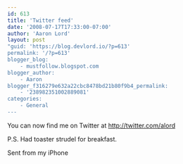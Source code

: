 ```yaml
---
id: 613
title: 'Twitter feed'
date: '2008-07-17T17:33:00-07:00'
author: 'Aaron Lord'
layout: post
"guid: 'https://blog.devlord.io/?p=613'
permalink: '/?p=613'
blogger_blog:
    - mustfollow.blogspot.com
blogger_author:
    - Aaron
blogger_f316279e632a22cbc8478bd21b80f9b4_permalink:
    - '238982351002889081'
categories:
    - General
---
```


You can now find me on Twitter at <a href="http://twitter.com/alord">http://twitter.com/alord</a>

P.S. Had toaster strudel for breakfast.

Sent from my iPhone
<div class="blogger-post-footer"><img src="https://blogger.googleusercontent.com/tracker/2602771351651662379-238982351002889081?l=mustfollow.blogspot.com" alt="" width="1" height="1" /></div>